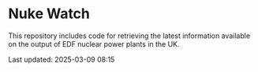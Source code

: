 # Nuke Watch

This repository includes code for retrieving the latest information available on the output of EDF nuclear power plants in the UK.

Last updated: 2025-03-09 08:15